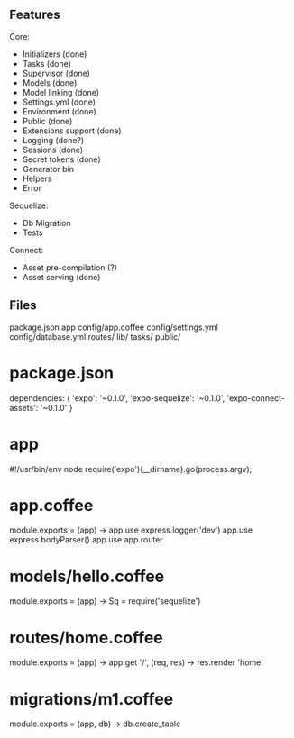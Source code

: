Features
--------

Core:

- Initializers (done)
- Tasks (done)
- Supervisor (done)
- Models (done)
- Model linking (done)
- Settings.yml (done)
- Environment (done)
- Public (done)
- Extensions support (done)
- Logging (done?)
- Sessions (done)
- Secret tokens (done)
- Generator bin
- Helpers
- Error

Sequelize:

- Db Migration
- Tests

Connect:
- Asset pre-compilation (?)
- Asset serving (done)

Files
-----

package.json
app
config/app.coffee
config/settings.yml
config/database.yml
routes/
lib/
tasks/
public/

# package.json
  dependencies: {
    'expo': '~0.1.0',
    'expo-sequelize': '~0.1.0',
    'expo-connect-assets': '~0.1.0'
  }


# app
#!/usr/bin/env node
require('expo')(__dirname).go(process.argv);

# app.coffee
module.exports = (app) ->
  app.use express.logger('dev')
  app.use express.bodyParser()
  app.use app.router

# models/hello.coffee
module.exports = (app) ->
  Sq = require('sequelize')

# routes/home.coffee
module.exports = (app) ->
  app.get '/', (req, res) ->
    res.render 'home'

# migrations/m1.coffee
module.exports = (app, db) ->
  db.create_table

